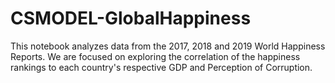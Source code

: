 # CSMODEL-GlobalHappiness
This notebook analyzes data from the 2017, 2018 and 2019 World Happiness Reports. We are focused on exploring the correlation of the happiness rankings to each country's respective GDP and Perception of Corruption.
